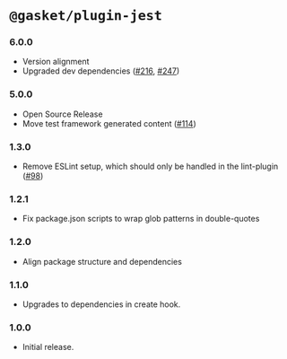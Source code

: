 # `@gasket/plugin-jest`

### 6.0.0

- Version alignment
- Upgraded dev dependencies ([#216], [#247])

### 5.0.0

- Open Source Release
- Move test framework generated content ([#114])

### 1.3.0

- Remove ESLint setup, which should only be handled in the lint-plugin ([#98])

### 1.2.1

- Fix package.json scripts to wrap glob patterns in double-quotes

### 1.2.0

- Align package structure and dependencies

### 1.1.0

- Upgrades to dependencies in create hook.

### 1.0.0

- Initial release.


[#98]: https://github.com/godaddy/gasket/pull/98
[#114]: https://github.com/godaddy/gasket/pull/114
[#216]: https://github.com/godaddy/gasket/pull/216
[#247]: https://github.com/godaddy/gasket/pull/247
